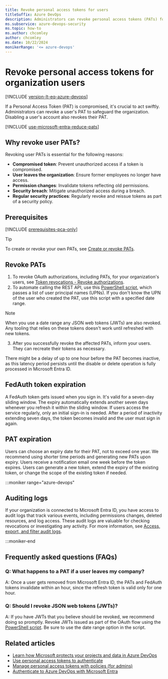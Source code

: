 ```yaml
---
title: Revoke personal access tokens for users
titleSuffix: Azure DevOps
description: Administrators can revoke personal access tokens (PATs) for users when they're compromised, protecting the organization.
ms.subservice: azure-devops-security
ms.topic: how-to
ms.author: chcomley
author: chcomley
ms.date: 10/22/2024
monikerRange: '<= azure-devops'
---
```


# Revoke personal access tokens for organization users

[!INCLUDE [version-lt-eq-azure-devops](../../includes/version-lt-eq-azure-devops.md)]

If a Personal Access Token (PAT) is compromised, it's crucial to act swiftly. Administrators can revoke a user's PAT to safeguard the organization. Disabling a user's account also revokes their PAT.

[!INCLUDE [use-microsoft-entra-reduce-pats](../../includes/use-microsoft-entra-reduce-pats.md)]

## Why revoke user PATs?

Revoking user PATs is essential for the following reasons:
- **Compromised token**: Prevent unauthorized access if a token is compromised.
- **User leaves the organization**: Ensure former employees no longer have access.
- **Permission changes**: Invalidate tokens reflecting old permissions.
- **Security breach**: Mitigate unauthorized access during a breach.
- **Regular security practices**: Regularly revoke and reissue tokens as part of a security policy.

## Prerequisites

[!INCLUDE [prerequisites-pca-only](../../includes/prerequisites-pca-only.md)]

> [!TIP]
> To create or revoke your own PATs, see [Create or revoke PATs](use-personal-access-tokens-to-authenticate.md).

## Revoke PATs

1. To revoke OAuth authorizations, including PATs, for your organization's users, see [Token revocations - Revoke authorizations](/rest/api/azure/devops/tokenadministration/token%20revocations/revoke%20authorizations?view=azure-devops-rest-5.0&preserve-view=true).
2. To automate calling the REST API, use this [PowerShell script](https://github.com/Microsoft/vsts-script-samples/tree/master/PowerShell/TokenAdmin), which passes a list of user principal names (UPNs). If you don't know the UPN of the user who created the PAT, use this script with a specified date range.

> [!NOTE]
> When you use a date range any JSON web tokens (JWTs) are also revoked. Any tooling that relies on these tokens doesn't work until refreshed with new tokens.

3. After you successfully revoke the affected PATs, inform your users. They can recreate their tokens as necessary.

There might be a delay of up to one hour before the PAT becomes inactive, as this latency period persists until the disable or delete operation is fully processed in Microsoft Entra ID.

<a id="token-expiration"></a>

## FedAuth token expiration

A FedAuth token gets issued when you sign in. It's valid for a seven-day sliding window. The expiry automatically extends another seven days whenever you refresh it within the sliding window. If users access the service regularly, only an initial sign-in is needed. After a period of inactivity extending seven days, the token becomes invalid and the user must sign in again.

## PAT expiration

Users can choose an expiry date for their PAT, not to exceed one year. We recommend using shorter time periods and generating new PATs upon expiry. Users receive a notification email one week before the token expires. Users can generate a new token, extend the expiry of the existing token, or change the scope of the existing token if needed.

:::moniker range="azure-devops"

## Auditing logs

If your organization is connected to Microsoft Entra ID, you have access to audit logs that track various events, including permissions changes, deleted resources, and log access. These audit logs are valuable for checking revocations or investigating any activity. For more information, see [Access, export, and filter audit logs](../audit/azure-devops-auditing.md).

:::moniker-end

## Frequently asked questions (FAQs)

### Q: What happens to a PAT if a user leaves my company?

A: Once a user gets removed from Microsoft Entra ID, the PATs and FedAuth tokens invalidate within an hour, since the refresh token is valid only for one hour.

### Q: Should I revoke JSON web tokens (JWTs)?

A: If you have JWTs that you believe should be revoked, we recommend doing so promptly. Revoke JWTs issued as part of the OAuth flow using the [PowerShell script](https://github.com/Microsoft/vsts-script-samples/tree/master/PowerShell/TokenAdmin). Be sure to use the date range option in the script.

## Related articles

- [Learn how Microsoft protects your projects and data in Azure DevOps](../../organizations/security/data-protection.md)
- [Use personal access tokens to authenticate](use-personal-access-tokens-to-authenticate.md)
- [Manage personal access tokens with policies (for admins)](manage-pats-with-policies-for-administrators.md)
- [Authenticate to Azure DevOps with Microsoft Entra](../../integrate/get-started/authentication/entra.md)
